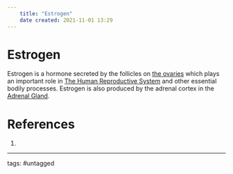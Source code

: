 ```yaml
---
	title: "Estrogen"
	date created: 2021-11-01 13:29
---
```

# Estrogen

Estrogen is a hormone secreted by the follicles on [the ovaries](The%20Ovaries) which plays an important role in [The Human Reproductive System](The%20Human%20Reproductive%20System.md) and other essential bodily processes. Estrogen is also produced by the adrenal cortex in the [Adrenal Gland](Adrenal%20Gland).

# References
1. 

---
tags: #untagged